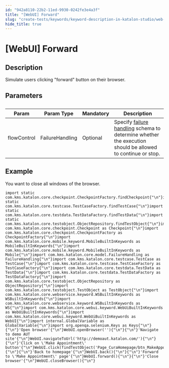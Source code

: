 ```yaml
---
id: "942a8110-22b2-11ed-9930-0242fe3e4a3f"
title: "[WebUI] Forward"
slug: "create-tests/keywords/keyword-description-in-katalon-studio/web-ui-keywords/webui-forward"
hide_title: true
---
```


# <a id="id_0" class="anchor_top_offset"/><a id="ariaid-title1" class="anchor_top_offset"/>[WebUI] Forward


## <a id="id_0__id_1" class="anchor_top_offset"/>Description

              
<p xmlns="http://www.w3.org/1999/xhtml" className="p">Simulate users clicking "forward" button on their browser.</p> 
      

## <a id="id_0__id_2" class="anchor_top_offset"/>Parameters

              
<table xmlns="http://www.w3.org/1999/xhtml" className="table anchor_top_offset" id="id_0__18f375f0-edf7-4d45-ae65-7ba09f99a50f"><caption /><thead className="thead"><tr className><th className="entry anchor_top_offset" id="id_0__18f375f0-edf7-4d45-ae65-7ba09f99a50f__entry__1">Param</th><th className="entry anchor_top_offset" id="id_0__18f375f0-edf7-4d45-ae65-7ba09f99a50f__entry__2">Param Type</th><th className="entry anchor_top_offset" id="id_0__18f375f0-edf7-4d45-ae65-7ba09f99a50f__entry__3">Mandatory</th><th className="entry anchor_top_offset" id="id_0__18f375f0-edf7-4d45-ae65-7ba09f99a50f__entry__4">Description</th></tr></thead><tbody className="tbody"><tr className><td className="entry" headers="id_0__18f375f0-edf7-4d45-ae65-7ba09f99a50f__entry__1 id_0__18f375f0-edf7-4d45-ae65-7ba09f99a50f__entry__2 id_0__18f375f0-edf7-4d45-ae65-7ba09f99a50f__entry__3 id_0__18f375f0-edf7-4d45-ae65-7ba09f99a50f__entry__4 ">flowControl</td><td className="entry" headers="id_0__18f375f0-edf7-4d45-ae65-7ba09f99a50f__entry__1 id_0__18f375f0-edf7-4d45-ae65-7ba09f99a50f__entry__2 id_0__18f375f0-edf7-4d45-ae65-7ba09f99a50f__entry__3 id_0__18f375f0-edf7-4d45-ae65-7ba09f99a50f__entry__4 ">FailureHandling</td><td className="entry" headers="id_0__18f375f0-edf7-4d45-ae65-7ba09f99a50f__entry__1 id_0__18f375f0-edf7-4d45-ae65-7ba09f99a50f__entry__2 id_0__18f375f0-edf7-4d45-ae65-7ba09f99a50f__entry__3 id_0__18f375f0-edf7-4d45-ae65-7ba09f99a50f__entry__4 ">Optional</td><td className="entry" headers="id_0__18f375f0-edf7-4d45-ae65-7ba09f99a50f__entry__1 id_0__18f375f0-edf7-4d45-ae65-7ba09f99a50f__entry__2 id_0__18f375f0-edf7-4d45-ae65-7ba09f99a50f__entry__3 id_0__18f375f0-edf7-4d45-ae65-7ba09f99a50f__entry__4 ">Specify <a className="xref" href="/docs/maintain/configure-failure-handling-settings-in-katalon-studio">failure handling</a> schema to         determine whether the execution should be allowed to continue or         stop.</td></tr></tbody></table> 
      

## <a id="id_0__id_3" class="anchor_top_offset"/>Example

              
<p xmlns="http://www.w3.org/1999/xhtml" className="p">You want to close all windows of the browser.</p> 
              
<pre xmlns="http://www.w3.org/1999/xhtml" className="pre codeblock"><code>import static com.kms.katalon.core.checkpoint.CheckpointFactory.findCheckpoint{"\n"}import static com.kms.katalon.core.testcase.TestCaseFactory.findTestCase{"\n"}import static com.kms.katalon.core.testdata.TestDataFactory.findTestData{"\n"}import static com.kms.katalon.core.testobject.ObjectRepository.findTestObject{"\n"}import com.kms.katalon.core.checkpoint.Checkpoint as Checkpoint{"\n"}import com.kms.katalon.core.checkpoint.CheckpointFactory as CheckpointFactory{"\n"}import com.kms.katalon.core.mobile.keyword.MobileBuiltInKeywords as MobileBuiltInKeywords{"\n"}import com.kms.katalon.core.mobile.keyword.MobileBuiltInKeywords as Mobile{"\n"}import com.kms.katalon.core.model.FailureHandling as FailureHandling{"\n"}import com.kms.katalon.core.testcase.TestCase as TestCase{"\n"}import com.kms.katalon.core.testcase.TestCaseFactory as TestCaseFactory{"\n"}import com.kms.katalon.core.testdata.TestData as TestData{"\n"}import com.kms.katalon.core.testdata.TestDataFactory as TestDataFactory{"\n"}import com.kms.katalon.core.testobject.ObjectRepository as ObjectRepository{"\n"}import com.kms.katalon.core.testobject.TestObject as TestObject{"\n"}import com.kms.katalon.core.webservice.keyword.WSBuiltInKeywords as WSBuiltInKeywords{"\n"}import com.kms.katalon.core.webservice.keyword.WSBuiltInKeywords as WS{"\n"}import com.kms.katalon.core.webui.keyword.WebUiBuiltInKeywords as WebUiBuiltInKeywords{"\n"}import com.kms.katalon.core.webui.keyword.WebUiBuiltInKeywords as WebUI{"\n"}import internal.GlobalVariable as GlobalVariable{"\n"}import org.openqa.selenium.Keys as Keys{"\n"}{"\n"}'Open browser'{"\n"}WebUI.openBrowser(''){"\n"}{"\n"}'Navigate to demo AUT site'{"\n"}WebUI.navigateToUrl('http://demoaut.katalon.com/'){"\n"}{"\n"}'Click on \'Make Appointment\' button'{"\n"}WebUI.click(findTestObject('Page_CuraHomepage/btn_MakeAppointment')){"\n"}{"\n"}'Back to homepage'{"\n"}WebUI.back(){"\n"}{"\n"}'Forward to \'Make Appointment\' page'{"\n"}WebUI.forward(){"\n"}{"\n"}'Close browser'{"\n"}WebUI.closeBrowser(){"\n"}</code></pre> 
            
